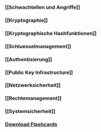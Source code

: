 ### [[Schwachtellen und Angriffe]]
### [[Kryptographie]]
### [[Kryptographische Hashfunktionen]]
### [[Schluesselmanagement]]
### [[Authentisierung]]
### [[Public Key Infrastructure]]
### [[Netzwerksicherheit]]
### [[Rechtemanagement]]
### [[Systemsicherheit]]
### <a href ="./ITSec.apkg" download>Download Flashcards</a>